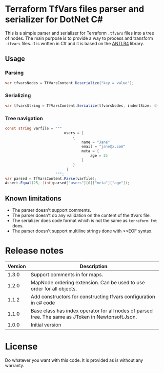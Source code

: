 ﻿# Terraform TfVars files parser and serializer for DotNet C#


This is a simple parser and serializer for Terraform `.tfvars` files into a tree of nodes.
The main purpose is to provide a way to process and transform `.tfvars` files.
It is written in C# and it is based on the  [ANTLR4](https://www.antlr.org/) library.

## Usage

### Parsing

```csharp
var tfvarsNodes = TfVarsContent.Deserialize("key = value");
```

### Serializing

```csharp
var tfvarsString = TfVarsContent.Serialize(tfvarsNodes, indentSize: 4);
```

### Tree navigation

```csharp
const string varfile = """
                           users = [                                
                               {
                                   name = "Jane"
                                   email = "jane@x.com"
                                   meta = {
                                       age = 25
                                   }
                               }
                            ]
                       """;
var parsed = TfVarsContent.Parse(varfile);
Assert.Equal(25, (int)parsed["users"][0]["meta"]["age"]);

```

## Known limitations

- The parser doesn't support comments.
- The parser doesn't do any validation on the content of the tfvars file.
- The serializer does code format which is not the same as `terraform fmt` does.
- The parser doesn't support multiline strings done with <<EOF syntax.


# Release notes

| Version | Description                                                                                        |
|---------|----------------------------------------------------------------------------------------------------|
| 1.3.0   | Support comments in for maps.                                                                      |
| 1.2.0   | MapNode ordering extension. Can be used to use order for all objects.                              |
| 1.1.2   | Add constructors for constructing tfvars configuration in c# code                                  |
| 1.1.0   | Base class has index operator for all nodes of parsed tree. The same as JToken in Newtonsoft.Json. |
| 1.0.0   | Initial version                                                                                    |

# License

Do whatever you want with this code. It is provided as is without any warranty.
